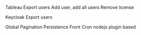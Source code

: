 Tableau
Export users
Add user, add all users
Remove license

Keycloak
Export users


Global
Pagination
Persistence
Front
Cron nodejs
plugin based